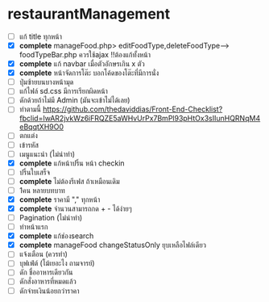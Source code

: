 # restaurantManagement

- [ ] แก้ title ทุกหน้า
- [x] **complete** manageFood.php> editFoodType,deleteFoodType--> foodTypeBar.php ควรใช้ajax !!ต้องแก้ทั้งหน้า
- [x] **complete** แก้ navbar เมื่อตัวอักษรเกิน x ตัว
- [x] **complete** หน้าจัดการโต๊ะ บอกโค้ดของโต๊ะที่มีการนั่ง
- [ ] ปุ่มซ้ายบนบางหน้ามุด
- [ ] แก้ไฟล์ sd.css มีการเรียกผิดหน้า
- [ ] ดักด้วยถ้าไม่มี Admin (มันจะเข้าไม่ได้เลย)
- [ ] ทำตามนี้ <https://github.com/thedaviddias/Front-End-Checklist?fbclid=IwAR2jvkWz6iFRQZE5aWHvUrPx7BmPl93pHtOx3sIIunHQRNqM4eBqqtXH9O0>
- [ ] ตกแต่ง
- [ ] เข้ารหัส
- [ ] เมนูแนะนำ (ไม่น่าทำ)
- [x] **complete** แก้หน้าปริ้น หน้า checkin
- [ ] ปริ้นใบเสร็จ
- [ ] **complete** ไม่ต้องรีเฟส ถ้าเหมือนเดิม
- [ ] 1คน หลายบทบาท
- [x] **complete** ราคามี "," ทุกหน้า
- [x] **complete** จำนวนสามารถกด + - ได้ง่ายๆ
- [ ] Pagination (ไม่น่าทำ)
- [ ] ทำหน้าแรก
- [x] **complete** แก้ช่องsearch
- [x] **complete** manageFood changeStatusOnly ยุบเหลือไฟล์เดียว
- [ ] แจ้งเตือน (ควรทำ)
- [ ] บุฟเฟ่ต์ (โม้เยอะไง ถามจารย์)
- [ ] ดัก ชื่ออาหารเดียวกัน
- [ ] ดักสั่งอาหารที่หมดแล้ว
- [ ] ดักจ่ายเงินน้อยกว่าราคา
